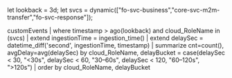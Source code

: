 let lookback = 3d;
let svcs = dynamic(["fo-svc-business","core-svc-m2m-transfer","fo-svc-response"]);

customEvents
| where timestamp > ago(lookback) and cloud_RoleName in (svcs)
| extend ingestionTime = ingestion_time()
| extend delaySec = datetime_diff('second', ingestionTime, timestamp)
| summarize cnt=count(), avgDelay=avg(delaySec)
  by cloud_RoleName,
     delayBucket = case(delaySec < 30, "<30s",
                        delaySec < 60, "30–60s",
                        delaySec < 120, "60–120s",
                        ">120s")
| order by cloud_RoleName, delayBucket